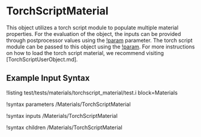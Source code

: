 # TorchScriptMaterial

This object utilizes a torch script module to populate multiple material properties.
For the evaluation of the object, the inputs can be provided through postprocessor values
using the [!param](/Materials/TorchScriptMaterial/input_names) parameter. The
torch script module can be passed to this object using the
[!param](/Materials/TorchScriptMaterial/torch_script_userobject). For more
instructions on how to load the torch script material, we recommend visiting
[TorchScriptUserObject.md].

## Example Input Syntax

!listing test/tests/materials/torchscript_material/test.i block=Materials

!syntax parameters /Materials/TorchScriptMaterial

!syntax inputs /Materials/TorchScriptMaterial

!syntax children /Materials/TorchScriptMaterial
